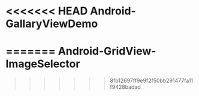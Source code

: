 <<<<<<< HEAD
Android-GallaryViewDemo
=======================
=======
Android-GridView-ImageSelector
==============================
>>>>>>> 8fb12697ff9e9f2f50bb291477fa11f9428badad
